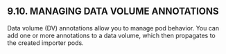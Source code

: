 ## 9.10. MANAGING DATA VOLUME ANNOTATIONS

Data volume (DV) annotations allow you to manage pod behavior. You can add one or more annotations to a data volume, which then propagates to the created importer pods.

